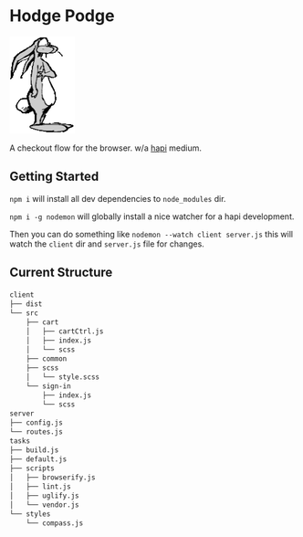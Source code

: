 
Hodge Podge 
===========
![Hodge-podge](images/hp.png)

A checkout flow for the browser. w/a [hapi](https://github.com/hapijs/hapi) medium.

Getting Started
---------------
`npm i` will install all dev dependencies to `node_modules` dir.

`npm i -g nodemon` will globally install a nice watcher for a hapi development.

Then you can do something like `nodemon --watch client server.js`
this will watch the `client` dir and `server.js` file for changes.

Current Structure
-----------------
    client
    ├── dist
    └── src
        ├── cart
        │   ├── cartCtrl.js
        │   ├── index.js
        │   └── scss
        ├── common
        ├── scss
        │   └── style.scss
        └── sign-in
            ├── index.js
            └── scss
    server
    ├── config.js
    └── routes.js
    tasks
    ├── build.js
    ├── default.js
    ├── scripts
    │   ├── browserify.js
    │   ├── lint.js
    │   ├── uglify.js
    │   └── vendor.js
    └── styles
        └── compass.js

